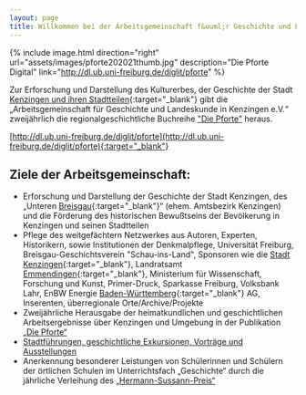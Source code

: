 ```yaml
---
layout: page
title: Willkommen bei der Arbeitsgemeinschaft f&uuml;r Geschichte und Landeskunde in Kenzingen e.V.
---
```


{% include image.html direction="right" url="assets/images/pforte202021thumb.jpg" description="Die Pforte Digital" link="http://dl.ub.uni-freiburg.de/diglit/pforte" %}  

Zur Erforschung und Darstellung des Kulturerbes, der Geschichte der Stadt [Kenzingen und ihren Stadtteilen](https://osm.org/go/0DLCRNw--?relation=1124273){:target="_blank"} gibt die „Arbeitsgemeinschaft für Geschichte und Landeskunde in Kenzingen e.V.“ zweijährlich die regionalgeschichtliche Buchreihe ["Die Pforte"](pforte.html) heraus.  

[http://dl.ub.uni-freiburg.de/diglit/pforte](http://dl.ub.uni-freiburg.de/diglit/pforte){:target="_blank"}

## Ziele der Arbeitsgemeinschaft:

-   Erforschung und Darstellung der Geschichte der Stadt Kenzingen, des „Unteren [Breisgau](https://als.wikipedia.org/wiki/Breisgau){:target="_blank"}“ (ehem. Amtsbezirk Kenzingen) und die Förderung des historischen Bewußtseins der Bevölkerung in Kenzingen und seinen Stadtteilen  
-   Pflege des weitgef&auml;chtern Netzwerkes aus Autoren, Experten, Historikern, sowie Institutionen der Denkmalpflege, Universit&auml;t Freiburg, Breisgau-Geschichtsverein "Schau-ins-Land", Sponsoren wie die [Stadt Kenzingen](https://www.kenzingen.de/){:target="_blank"}, Landratsamt [Emmendingen](https://osm.org/go/0DKVmy1-?relation=1946117){:target="_blank"}, Ministerium f&uuml;r Wissenschaft, Forschung und Kunst, Primer-Druck, Sparkasse Freiburg, Volksbank Lahr, EnBW Energie [Baden-W&uuml;rttemberg](https://osm.org/go/0DOtyQ-?relation=62611){:target="_blank"} AG, Inserenten, &uuml;berregionale Orte/Archive/Projekte  
-   Zweijährliche Herausgabe der heimatkundlichen und geschichtlichen Arbeitsergebnisse über Kenzingen und Umgebung in der Publikation [„Die Pforte“](pforte.html)  
-   [Stadtführungen, geschichtliche Exkursionen, Vorträge und Ausstellungen](aktiv.html)  
-   Anerkennung besonderer Leistungen von Schülerinnen und Schülern der örtlichen Schulen im Unterrichtsfach „Geschichte“ durch die jährliche Verleihung des [„Hermann-Sussann-Preis“](sussann_preistraeger.html)  

